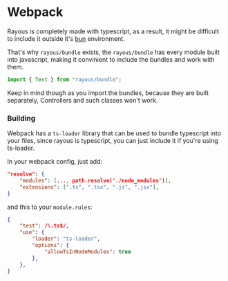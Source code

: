 # Webpack
Rayous is completely made with typescript, as a result, it might be difficult to include it outside it's [bun](https://bun.sh) environment.

That's why `rayous/bundle` exists, the `rayous/bundle` has every module built into javascript, making it convinient to include the bundles and work with them.

```ts
import { Text } from "rayous/bundle";
```

Keep in mind though as you import the bundles, because they are built separately, Controllers and such classes won't work.

### Building
Webpack has a `ts-loader` library that can be used to bundle typescript into your files, since rayous is typescript, you can just include it if you're using ts-loader.

In your webpack config, just add:
```json
"resolve": {
	"modules": [..., path.resolve('./node_modules')],
	"extensions": [".ts", ".tsx", ".js", ".jsx"],
}
```
and this to your `module.rules`:
```json
{
	"test": /\.ts$/,
	"use": {
		"loader": "ts-loader",
		"options": {
			"allowTsInNodeModules": true
		},
	},
}
```

